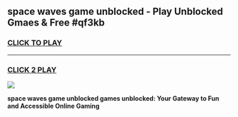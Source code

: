 
## space waves game unblocked - Play Unblocked Gmaes & Free #qf3kb
<h3>
<a href="https://premium.freeplayer.one?title=space_waves_game_unblocked&ref=03M">CLICK TO PLAY</a></h3>
<hr>

<h3>
<a href="https://premium.freeplayer.one?title=space_waves_game_unblocked&ref=03M">CLICK 2 PLAY</a>
  
</h3>

<a href="https://premium.freeplayer.one?title=space_waves_game_unblocked&ref=03M"><img src="https://clearcache.store/games.png"></a>


**space waves game unblocked games unblocked: Your Gateway to Fun and Accessible Online Gaming**
